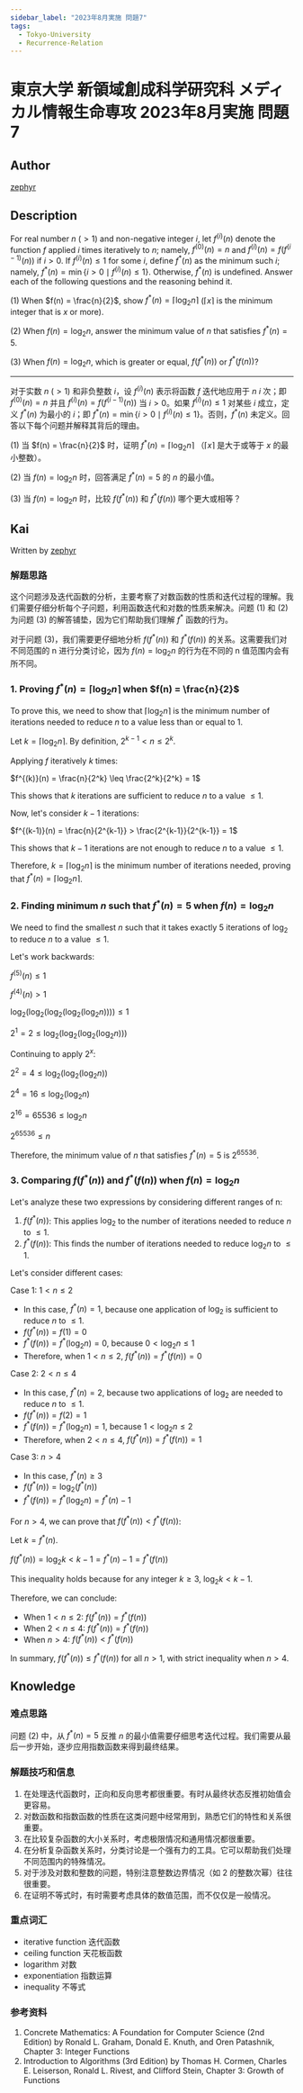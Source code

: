```yaml
---
sidebar_label: "2023年8月実施 問題7"
tags:
  - Tokyo-University
  - Recurrence-Relation
---
```


# 東京大学 新領域創成科学研究科 メディカル情報生命専攻 2023年8月実施 問題7

## **Author**
[zephyr](https://inshi-notes.zephyr-zdz.space/)

## **Description**

For real number $n$ $(> 1)$ and non-negative integer $i$, let $f^{(i)}(n)$ denote the function $f$ applied $i$ times iteratively to $n$; namely, $f^{(0)}(n) = n$ and $f^{(i)}(n) = f(f^{(i-1)}(n))$ if $i > 0$. If $f^{(i)}(n) \leq 1$ for some $i$, define $f^{*}(n)$ as the minimum such $i$; namely, $f^{*}(n) = \min \{ i > 0 \mid f^{(i)}(n) \leq 1 \}$. Otherwise, $f^{*}(n)$ is undefined. Answer each of the following questions and the reasoning behind it.

(1) When $f(n) = \frac{n}{2}$, show $f^{*}(n) = \lceil \log_2 n \rceil$ ($\lceil x \rceil$ is the minimum integer that is $x$ or more).

(2) When $f(n) = \log_2 n$, answer the minimum value of $n$ that satisfies $f^{*}(n) = 5$.

(3) When $f(n) = \log_2 n$, which is greater or equal, $f(f^{*}(n))$ or $f^{*}(f(n))$?

---

对于实数 $n$ $(> 1)$ 和非负整数 $i$，设 $f^{(i)}(n)$ 表示将函数 $f$ 迭代地应用于 $n$ $i$ 次；即 $f^{(0)}(n) = n$ 并且 $f^{(i)}(n) = f(f^{(i-1)}(n))$ 当 $i > 0$。如果 $f^{(i)}(n) \leq 1$ 对某些 $i$ 成立，定义 $f^{*}(n)$ 为最小的 $i$；即 $f^{*}(n) = \min \{ i > 0 \mid f^{(i)}(n) \leq 1 \}$。否则，$f^{*}(n)$ 未定义。回答以下每个问题并解释其背后的理由。

(1) 当 $f(n) = \frac{n}{2}$ 时，证明 $f^{*}(n) = \lceil \log_2 n \rceil$ （$\lceil x \rceil$ 是大于或等于 $x$ 的最小整数）。

(2) 当 $f(n) = \log_2 n$ 时，回答满足 $f^{*}(n) = 5$ 的 $n$ 的最小值。

(3) 当 $f(n) = \log_2 n$ 时，比较 $f(f^{*}(n))$ 和 $f^{*}(f(n))$ 哪个更大或相等？

## **Kai**

Written by [zephyr](https://inshi-notes.zephyr-zdz.space/)

### 解题思路

这个问题涉及迭代函数的分析，主要考察了对数函数的性质和迭代过程的理解。我们需要仔细分析每个子问题，利用函数迭代和对数的性质来解决。问题 (1) 和 (2) 为问题 (3) 的解答铺垫，因为它们帮助我们理解 $f^*$ 函数的行为。

对于问题 (3)，我们需要更仔细地分析 $f(f^*(n))$ 和 $f^*(f(n))$ 的关系。这需要我们对不同范围的 n 进行分类讨论，因为 $f(n) = \log_2 n$ 的行为在不同的 n 值范围内会有所不同。

### 1. Proving $f^*(n) = \lceil \log_2 n \rceil$ when $f(n) = \frac{n}{2}$

To prove this, we need to show that $\lceil \log_2 n \rceil$ is the minimum number of iterations needed to reduce $n$ to a value less than or equal to 1.

Let $k = \lceil \log_2 n \rceil$. By definition, $2^{k-1} < n \leq 2^k$.

Applying $f$ iteratively $k$ times:

$f^{(k)}(n) = \frac{n}{2^k} \leq \frac{2^k}{2^k} = 1$

This shows that $k$ iterations are sufficient to reduce $n$ to a value $\leq 1$.

Now, let's consider $k-1$ iterations:

$f^{(k-1)}(n) = \frac{n}{2^{k-1}} > \frac{2^{k-1}}{2^{k-1}} = 1$

This shows that $k-1$ iterations are not enough to reduce $n$ to a value $\leq 1$.

Therefore, $k = \lceil \log_2 n \rceil$ is the minimum number of iterations needed, proving that $f^*(n) = \lceil \log_2 n \rceil$.

### 2. Finding minimum $n$ such that $f^*(n) = 5$ when $f(n) = \log_2 n$

We need to find the smallest $n$ such that it takes exactly 5 iterations of $\log_2$ to reduce $n$ to a value $\leq 1$.

Let's work backwards:

$f^{(5)}(n) \leq 1$

$f^{(4)}(n) > 1$

$\log_2(\log_2(\log_2(\log_2(\log_2 n)))) \leq 1$

$2^1 = 2 \leq \log_2(\log_2(\log_2(\log_2 n)))$

Continuing to apply $2^x$:

$2^2 = 4 \leq \log_2(\log_2(\log_2 n))$

$2^4 = 16 \leq \log_2(\log_2 n)$

$2^{16} = 65536 \leq \log_2 n$

$2^{65536} \leq n$

Therefore, the minimum value of $n$ that satisfies $f^*(n) = 5$ is $2^{65536}$.

### 3. Comparing $f(f^*(n))$ and $f^*(f(n))$ when $f(n) = \log_2 n$

Let's analyze these two expressions by considering different ranges of n:

1) $f(f^*(n))$: This applies $\log_2$ to the number of iterations needed to reduce $n$ to $\leq 1$.
2) $f^*(f(n))$: This finds the number of iterations needed to reduce $\log_2 n$ to $\leq 1$.

Let's consider different cases:

Case 1: $1 < n \leq 2$

- In this case, $f^*(n) = 1$, because one application of $\log_2$ is sufficient to reduce $n$ to $\leq 1$.
- $f(f^*(n)) = f(1) = 0$
- $f^*(f(n)) = f^*(\log_2 n) = 0$, because $0 < \log_2 n \leq 1$
- Therefore, when $1 < n \leq 2$, $f(f^*(n)) = f^*(f(n)) = 0$

Case 2: $2 < n \leq 4$

- In this case, $f^*(n) = 2$, because two applications of $\log_2$ are needed to reduce $n$ to $\leq 1$.
- $f(f^*(n)) = f(2) = 1$
- $f^*(f(n)) = f^*(\log_2 n) = 1$, because $1 < \log_2 n \leq 2$
- Therefore, when $2 < n \leq 4$, $f(f^*(n)) = f^*(f(n)) = 1$

Case 3: $n > 4$

- In this case, $f^*(n) \geq 3$
- $f(f^*(n)) = \log_2(f^*(n))$
- $f^*(f(n)) = f^*(\log_2 n) = f^*(n) - 1$

For $n > 4$, we can prove that $f(f^*(n)) < f^*(f(n))$:

Let $k = f^*(n)$.

$f(f^*(n)) = \log_2 k < k - 1 = f^*(n) - 1 = f^*(f(n))$

This inequality holds because for any integer $k \geq 3$, $\log_2 k < k - 1$.

Therefore, we can conclude:

- When $1 < n \leq 2$: $f(f^*(n)) = f^*(f(n))$
- When $2 < n \leq 4$: $f(f^*(n)) = f^*(f(n))$
- When $n > 4$: $f(f^*(n)) < f^*(f(n))$

In summary, $f(f^*(n)) \leq f^*(f(n))$ for all $n > 1$, with strict inequality when $n > 4$.

## **Knowledge**
### 难点思路

问题 (2) 中，从 $f^*(n) = 5$ 反推 $n$ 的最小值需要仔细思考迭代过程。我们需要从最后一步开始，逐步应用指数函数来得到最终结果。

### 解题技巧和信息

1. 在处理迭代函数时，正向和反向思考都很重要。有时从最终状态反推初始值会更容易。
2. 对数函数和指数函数的性质在这类问题中经常用到，熟悉它们的特性和关系很重要。
3. 在比较复杂函数的大小关系时，考虑极限情况和通用情况都很重要。
4. 在分析复杂函数关系时，分类讨论是一个强有力的工具。它可以帮助我们处理不同范围内的特殊情况。
5. 对于涉及对数和整数的问题，特别注意整数边界情况（如 2 的整数次幂）往往很重要。
6. 在证明不等式时，有时需要考虑具体的数值范围，而不仅仅是一般情况。

### 重点词汇

- iterative function 迭代函数
- ceiling function 天花板函数
- logarithm 对数
- exponentiation 指数运算
- inequality 不等式

### 参考资料

1. Concrete Mathematics: A Foundation for Computer Science (2nd Edition) by Ronald L. Graham, Donald E. Knuth, and Oren Patashnik, Chapter 3: Integer Functions
2. Introduction to Algorithms (3rd Edition) by Thomas H. Cormen, Charles E. Leiserson, Ronald L. Rivest, and Clifford Stein, Chapter 3: Growth of Functions
